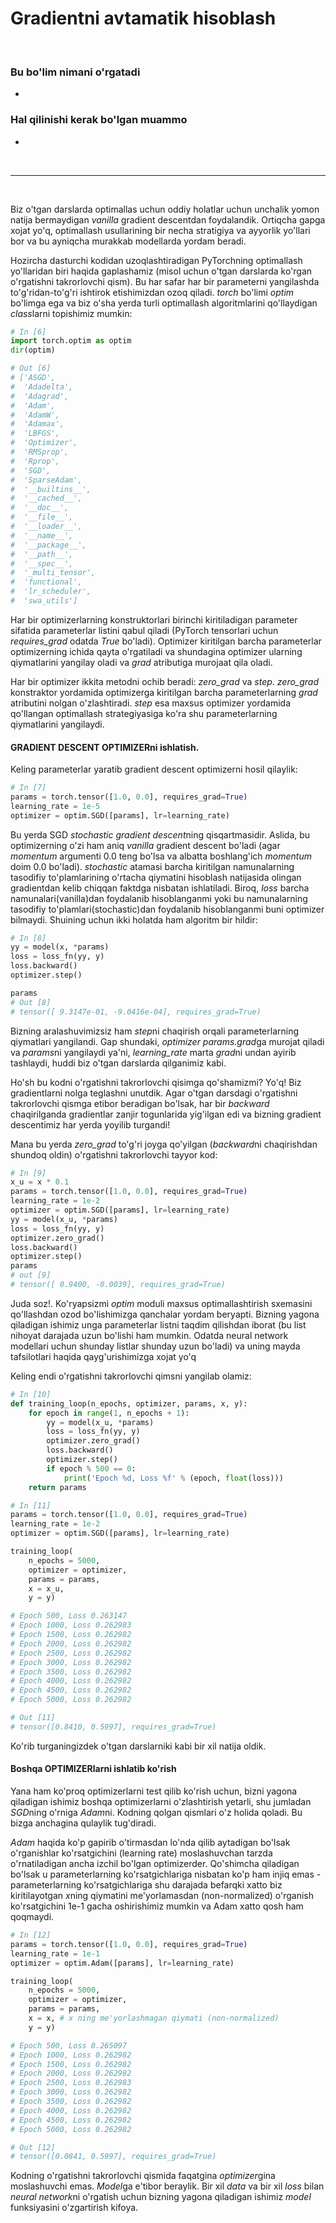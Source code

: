 # Gradientni avtamatik hisoblash

<br/>

### Bu bo'lim nimani o'rgatadi
 *  

### Hal qilinishi kerak bo'lgan muammo
 *  

<br/>

* * *

<br/>

Biz o'tgan darslarda optimallas uchun oddiy holatlar uchun unchalik yomon natija bermaydigan *vanilla* gradient descentdan foydalandik. Ortiqcha gapga xojat yo'q, optimallash usullarining bir necha stratigiya va ayyorlik yo'llari bor va bu ayniqcha murakkab modellarda yordam beradi.

Hozircha dasturchi kodidan uzoqlashtiradigan PyTorchning optimallash yo'llaridan biri haqida gaplashamiz (misol uchun o'tgan darslarda ko'rgan o'rgatishni takrorlovchi qism). Bu har safar har bir parameterni yangilashda to'g'ridan-to'g'ri ishtirok etishimizdan ozoq qiladi. *torch* bo'limi *optim* bo'limga ega va biz o'sha yerda turli optimallash algoritmlarini qo'llaydigan *class*larni topishimiz mumkin:

```python
# In [6]
import torch.optim as optim
dir(optim)

# Out [6]
# ['ASGD',
#  'Adadelta',
#  'Adagrad',
#  'Adam',
#  'AdamW',
#  'Adamax',
#  'LBFGS',
#  'Optimizer',
#  'RMSprop',
#  'Rprop',
#  'SGD',
#  'SparseAdam',
#  '__builtins__',
#  '__cached__',
#  '__doc__',
#  '__file__',
#  '__loader__',
#  '__name__',
#  '__package__',
#  '__path__',
#  '__spec__',
#  '_multi_tensor',
#  'functional',
#  'lr_scheduler',
#  'swa_utils']
```
Har bir optimizerlarning konstruktorlari birinchi kiritiladigan parameter sifatida parameterlar listini qabul qiladi (PyTorch tensorlari uchun *requires_grad* odatda *True* bo'ladi). Optimizer kiritilgan barcha parameterlar optimizerning ichida qayta o'rgatiladi va shundagina optimizer ularning qiymatlarini yangilay oladi va *grad* atributiga murojaat qila oladi.

Har bir optimizer ikkita metodni ochib beradi: *zero_grad* va *step*. *zero_grad* konstraktor yordamida optimizerga kiritilgan barcha parameterlarning *grad* atributini nolgan o'zlashtiradi. *step* esa maxsus optimizer yordamida qo'llangan optimallash strategiyasiga ko'ra shu parameterlarning qiymatlarini yangilaydi.

#### GRADIENT DESCENT OPTIMIZERni ishlatish.

Keling parameterlar yaratib gradient descent optimizerni hosil qilaylik:

```python
# In [7]
params = torch.tensor([1.0, 0.0], requires_grad=True)
learning_rate = 1e-5
optimizer = optim.SGD([params], lr=learning_rate)
```

Bu yerda SGD *stochastic gradient descent*ning qisqartmasidir. Aslida, bu optimizerning o'zi ham aniq *vanilla* gradient descent bo'ladi (agar *momentum* argumenti 0.0 teng bo'lsa va albatta boshlang'ich *momentum* doim 0.0 bo'ladi). *stochastic* atamasi barcha kiritilgan namunalarning tasodifiy to'plamlarining o'rtacha qiymatini hisoblash natijasida olingan gradientdan kelib chiqqan faktdga nisbatan ishlatiladi. Biroq, *loss* barcha namunalari(vanilla)dan foydalanib hisoblanganmi yoki bu namunalarning tasodifiy to'plamlari(stochastic)dan foydalanib hisoblanganmi buni optimizer bilmaydi. Shuining uchun ikki holatda ham algoritm bir hildir:

```python
# In [8]
yy = model(x, *params)
loss = loss_fn(yy, y)
loss.backward()
optimizer.step()

params
# Out [8]
# tensor([ 9.3147e-01, -9.0416e-04], requires_grad=True)
```

Bizning aralashuvimizsiz ham *step*ni chaqirish orqali parameterlarning qiymatlari yangilandi. Gap shundaki, *optimizer* *params.grad*ga murojat qiladi va *params*ni yangilaydi ya'ni, *learning_rate* marta *grad*ni undan ayirib tashlaydi, huddi biz o'tgan darslarda qilganimiz kabi.

Ho'sh bu kodni o'rgatishni takrorlovchi qisimga qo'shamizmi? Yo'q! Biz gradientlarni nolga teglashni unutdik. Agar o'tgan darsdagi o'rgatishni takrorlovchi qismga etibor beradigan bo'lsak, har bir *backward* chaqirilganda gradientlar zanjir togunlarida yig'ilgan edi va bizning gradient descentimiz har yerda yoyilib turgandi! 

Mana bu yerda *zero_grad* to'g'ri joyga qo'yilgan (*backward*ni chaqirishdan shundoq oldin) o'rgatishni takrorlovchi tayyor kod:

```python
# In [9]
x_u = x * 0.1
params = torch.tensor([1.0, 0.0], requires_grad=True)
learning_rate = 1e-2
optimizer = optim.SGD([params], lr=learning_rate)
yy = model(x_u, *params)
loss = loss_fn(yy, y)
optimizer.zero_grad()
loss.backward()
optimizer.step()
params
# out [9]
# tensor([ 0.9400, -0.0039], requires_grad=True)
```
Juda soz!. Ko'ryapsizmi *optim* moduli maxsus optimallashtirish sxemasini qo'llashdan ozod bo'lishimizga qanchalar yordam beryapti. Bizning yagona qiladigan ishimiz unga parameterlar listni taqdim qilishdan iborat (bu list nihoyat darajada uzun bo'lishi ham mumkin. Odatda neural network modellari uchun shunday listlar shunday uzun bo'ladi) va uning mayda tafsilotlari haqida qayg'urishimizga xojat yo'q

Keling endi o'rgatishni takrorlovchi qimsni yangilab olamiz:

```python
# In [10]
def training_loop(n_epochs, optimizer, params, x, y):
    for epoch in range(1, n_epochs + 1):
        yy = model(x_u, *params)
        loss = loss_fn(yy, y)
        optimizer.zero_grad()
        loss.backward()
        optimizer.step()
        if epoch % 500 == 0:
            print('Epoch %d, Loss %f' % (epoch, float(loss)))
    return params
```

```python
# In [11]
params = torch.tensor([1.0, 0.0], requires_grad=True)
learning_rate = 1e-2
optimizer = optim.SGD([params], lr=learning_rate)

training_loop(
    n_epochs = 5000,
    optimizer = optimizer,
    params = params,
    x = x_u,
    y = y)

# Epoch 500, Loss 0.263147
# Epoch 1000, Loss 0.262983
# Epoch 1500, Loss 0.262982
# Epoch 2000, Loss 0.262982
# Epoch 2500, Loss 0.262982
# Epoch 3000, Loss 0.262982
# Epoch 3500, Loss 0.262982
# Epoch 4000, Loss 0.262982
# Epoch 4500, Loss 0.262982
# Epoch 5000, Loss 0.262982

# Out [11]
# tensor([0.8410, 0.5997], requires_grad=True)
```

Ko'rib turganingizdek o'tgan darslarniki kabi bir xil natija oldik.

#### Boshqa OPTIMIZERlarni ishlatib ko'rish

Yana ham ko'proq optimizerlarni test qilib ko'rish uchun, bizni yagona qiladigan ishimiz boshqa optimizerlarni o'zlashtirish yetarli, shu jumladan *SGD*ning o'rniga *Adam*ni. Kodning qolgan qismlari o'z holida qoladi. Bu bizga anchagina qulaylik tug'diradi.

*Adam* haqida ko'p gapirib o'tirmasdan lo'nda qilib aytadigan bo'lsak o'rganishlar ko'rsatgichini (learning rate) moslashuvchan tarzda o'rnatiladigan ancha izchil bo'lgan optimizerder. Qo'shimcha qiladigan bo'lsak u parameterlarning ko'rsatgichlariga nisbatan ko'p ham injiq emas - parameterlarning ko'rsatgichlariga shu darajada befarqki xatto biz kiritilayotgan *x*ning qiymatini me'yorlamasdan (non-normalized) o'rganish ko'rsatgichini 1e-1 gacha oshirishimiz mumkin va Adam xatto qosh ham qoqmaydi.

```python
# In [12]
params = torch.tensor([1.0, 0.0], requires_grad=True)
learning_rate = 1e-1
optimizer = optim.Adam([params], lr=learning_rate)

training_loop(
    n_epochs = 5000,
    optimizer = optimizer,
    params = params,
    x = x, # x ning me'yorlashmagan qiymati (non-normalized)
    y = y)

# Epoch 500, Loss 0.265097
# Epoch 1000, Loss 0.262982
# Epoch 1500, Loss 0.262982
# Epoch 2000, Loss 0.262982
# Epoch 2500, Loss 0.262983
# Epoch 3000, Loss 0.262982
# Epoch 3500, Loss 0.262982
# Epoch 4000, Loss 0.262982
# Epoch 4500, Loss 0.262982
# Epoch 5000, Loss 0.262982

# Out [12]
# tensor([0.0841, 0.5997], requires_grad=True)
```

Kodning o'rgatishni takrorlovchi qismida faqatgina *optimizer*gina moslashuvchi emas. *Model*ga e'tibor beraylik. Bir xil *data* va bir xil *loss* bilan *neural network*ni o'rgatish uchun bizning yagona qiladigan ishimiz *model* funksiyasini o'zgartirish kifoya.